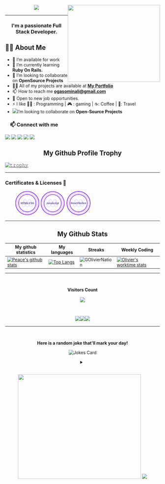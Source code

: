 <img align="right" height="250" width="300" src="https://user-images.githubusercontent.com/61317250/127886709-f76743c3-6258-4f05-a7b3-4996493ef0ee.png" /> </a>
<p align="center">
  <img src="https://readme-typing-svg.herokuapp.com/?lines=Welcome+To+My+Profile!;Hi+I+am+Olivier!;Nice+To+Meet+You!;I+am+Available+To+Work!&font=Fira%20Code&center=true&width=380&height=50&duration=4000&pause=1000">
</p>
<hr>
<h3 align="center">I'm a passionate Full Stack Developer.</h3>

## 🙋‍♂️ About Me

- 🔭 I’m available for work
- 🌱 I’m currently learning **Ruby On Rails.**
- 👯 I’m looking to collaborate on **OpenSource Projects**
- 👨‍💻 All of my projects are available at **[My Portfolio](https://goliviernation.github.io/my-portfolio/)**
- 📫 How to reach me **ogasominali@gmail.com**
- 👯 Open to new job opportunities.
- ⚡ I like 👨‍💻 : Programming | 🎮 : gaming | ☕: Coffee | 🕺: Travel
- <img src="https://github.com/rajput2107/rajput2107/blob/master/Assets/Handshake.gif" width="40px">I’m looking to collaborate on **Open-Source Projects**
<!-- START NEW SECTION -->
 <!-- CONNECT WITH ME LINKS -->
<h3><a id="user-content-about-me" class="anchor" aria-hidden="true" href="#about-me"><svg class="octicon octicon-link" viewBox="0 0 16 16" version="1.1" width="16" height="16" aria-hidden="true"></a>📫 Connect with me</h3><p align="left">

<a href = "https://www.linkedin.com/in/olivier-gasominali-866962108/"><img src="https://img.icons8.com/fluent/48/000000/linkedin.png"/></a>
<a href = "https://twitter.com/Golivier_Nation"><img src="https://img.icons8.com/fluent/48/000000/twitter.png"/></a>
<a href = "https://www.instagram.com/golivier_nation/"><img src="https://img.icons8.com/fluent/48/000000/instagram-new.png"/></a>
<a href = "https://www.youtube.com/channel/UC3kpYXs4Gl64n4n8IuGV77g"><img src="https://img.icons8.com/color/48/000000/youtube-play.png"/></a>
<a href = "ogasominali@gmail.com"><img src="https://img.icons8.com/color/48/000000/gmail.png"/></a>

</p>
    
<!-- START NEW SECTION -->
<p align="center">
  <h2 align="center">My Github Profile Trophy</h2>
</p>

[![𝚝𝚛𝚘𝚙𝚑𝚢](https://github-profile-trophy.vercel.app/?username=GOlivierNation&column=8&margin-w=35&margin-h=35&no-bg=true&no-frame=true&theme=radical)](https://github.com/GOlivierNation)
<hr>

### Certificates & Licenses 🥇
<p align="left" width="100">
  &nbsp; &nbsp; &nbsp; &nbsp; <a href="https://www.credential.net/b356d964-e2b8-4abf-87d2-bf49a222368e" target="blank"><img src="./images/html-css-badge.png" width="80"></a> <a href="https://www.credential.net/74d2dfab-31da-4e92-9dfd-550166a057a7#gs.326wm8" target="blank"><img src="./images/javascript.png" width="80"></a> <a href="https://www.credential.net/44b477b1-b9ba-4798-a18a-629f3b4cf830#gs.5qauvt" target="blank"><img src="./images/reactredux.png" width="80"></a> 
</p>
<hr>


<!-- START NEW SECTION -->
<p align="center">
 <h2 align="center">My Github Stats</h2>

|My github statistics|My languages|Streaks|Weekly Coding|
|-|-|-|-|
|[![Peace's github stats](https://github-readme-stats.vercel.app/api?username=GOlivierNation&show_icons=true&theme=dark&hide_title=true)](https://github.com/GOlivierNation)|[![Top Langs](https://github-readme-stats.vercel.app/api/top-langs/?username=GOlivierNation&show_icons=true&theme=dark&layout=compact&hide_title=true)](https://github.com/GOlivierNation)|![GOlivierNation](https://github-readme-streak-stats.herokuapp.com/?user=GOlivierNation&theme=dark)|[![Olivier's worktime stats](https://github-readme-stats.vercel.app/api/wakatime?username=ha_manel&theme=dark)](https://github.com/GOlivierNation/github-readme-stats)
<hr>

<!-- START NEW SECTION -->
<div align="center">
<br><p align="centre"><b>Visitors Count</b></p>  
<p align="center"><img align="center" src="https://profile-counter.glitch.me/{GOlivierNation}/count.svg" /></p> 
<br></div>


<p align="center">
<img align="" height='120px' src="https://github.com/aryashah2k/aryashah2k/blob/main/assets/Geometric%20White.gif" /><img align="" height='120px' src="https://raw.githubusercontent.com/rodrigograca31/rodrigograca31/master/matrix.svg" /><img align="" height='120px' src="https://github.com/aryashah2k/aryashah2k/blob/main/assets/Geometric%20White.gif" />
</p>
<hr>

<!-- START NEW SECTION -->
<div align="center">
 <br>
 <p align="centre"><b> Here is a random joke that'll mark your day!</b></p>
 
 
![Jokes Card](https://readme-jokes.vercel.app/api)
 
 
<details><summary align="center"> </samp></summary><p align ="centre"> Refresh page to load New joke</p></details>
<br>
</div>

<!-- START NEW SECTION -->

<p align="center">
  <img src="https://raw.githubusercontent.com/Ayushparikh-code/Ayushparikh-code/main/me.gif" width=400 height=340>
  <img src="https://raw.githubusercontent.com/Ayushparikh-code/Ayushparikh-code/main/new.gif" height=340/>
</p>


<!-- GITHUB ACTIVITY GRAPH -->
<!-- ![hezagon's github activity graph](https://activity-graph.herokuapp.com/graph?username=GOlivierNation&theme=react-dark) -->

  </p>
